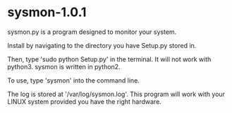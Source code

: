 # sysmon-1.0.1
sysmon.py is a program designed to monitor your system.

Install by navigating to the directory you have Setup.py stored in.

Then, type 'sudo python Setup.py' in the terminal.
It will not work with python3. sysmon is written in python2.

To use, type 'sysmon' into the command line.

The log is stored at '/var/log/sysmon.log'.
This program will work with your LINUX system provided you have the right hardware. 
